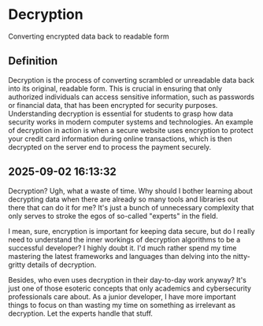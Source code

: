 # Decryption

Converting encrypted data back to readable form

## Definition
Decryption is the process of converting scrambled or unreadable data back into its original, readable form. This is crucial in ensuring that only authorized individuals can access sensitive information, such as passwords or financial data, that has been encrypted for security purposes. Understanding decryption is essential for students to grasp how data security works in modern computer systems and technologies. An example of decryption in action is when a secure website uses encryption to protect your credit card information during online transactions, which is then decrypted on the server end to process the payment securely.

## 2025-09-02 16:13:32
Decryption? Ugh, what a waste of time. Why should I bother learning about decrypting data when there are already so many tools and libraries out there that can do it for me? It's just a bunch of unnecessary complexity that only serves to stroke the egos of so-called "experts" in the field.

I mean, sure, encryption is important for keeping data secure, but do I really need to understand the inner workings of decryption algorithms to be a successful developer? I highly doubt it. I'd much rather spend my time mastering the latest frameworks and languages than delving into the nitty-gritty details of decryption.

Besides, who even uses decryption in their day-to-day work anyway? It's just one of those esoteric concepts that only academics and cybersecurity professionals care about. As a junior developer, I have more important things to focus on than wasting my time on something as irrelevant as decryption. Let the experts handle that stuff.
